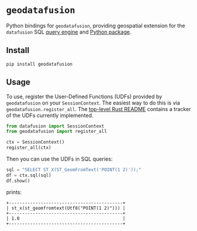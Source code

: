# `geodatafusion`

Python bindings for `geodatafusion`, providing geospatial extension for the
`datafusion` SQL [query engine](https://github.com/apache/datafusion) and [Python package](https://datafusion.apache.org/python/).

## Install

```
pip install geodatafusion
```

## Usage

To use, register the User-Defined Functions (UDFs) provided by `geodatafusion` on your `SessionContext`. The easiest way to do this is via `geodatafusion.register_all`. The [top-level Rust README](https://github.com/datafusion-contrib/datafusion-geo) contains a tracker of the UDFs currently implemented.

```py
from datafusion import SessionContext
from geodatafusion import register_all

ctx = SessionContext()
register_all(ctx)
```

Then you can use the UDFs in SQL queries:

```py
sql = "SELECT ST_X(ST_GeomFromText('POINT(1 2)'));"
df = ctx.sql(sql)
df.show()
```

prints:

```
+-------------------------------------------+
| st_x(st_geomfromtext(Utf8("POINT(1 2)"))) |
+-------------------------------------------+
| 1.0                                       |
+-------------------------------------------+
```
